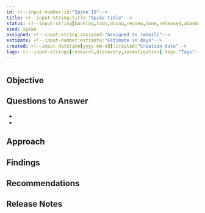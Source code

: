 ```yaml
---
id: <!--input-number:id:"Spike ID"-->
title: <!--input-string:title:"Spike title"-->
status: <!--input-string[backlog,todo,doing,review,done,released,abandoned,archived]:status:"Current status"-->
kind: spike
assigned: <!--input-string:assigned:"Assigned to (email)"-->
estimate: <!--input-number:estimate:"Estimate in days"-->
created: <!--input-datetime[yyyy-mm-dd]:created:"Creation date"-->
tags: <!--input-strings[research,discovery,investigation]:tags:"Tags"-->
---
```


# <!--input-string:title:"Spike title"-->

## Objective
<!--input-string:objective:"What are we trying to understand?"-->

## Questions to Answer
- <!--input-string:question1:"First question"-->
- <!--input-string:question2:"Second question"-->

## Approach
<!--input-string:approach:"How will we investigate?"-->

## Findings
<!--input-string:findings:"What did we discover?"-->

## Recommendations
<!--input-string:recommendations:"What should we do next?"-->

## Release Notes
<!--input-string:release_notes:"Public-facing changes (optional)"-->
